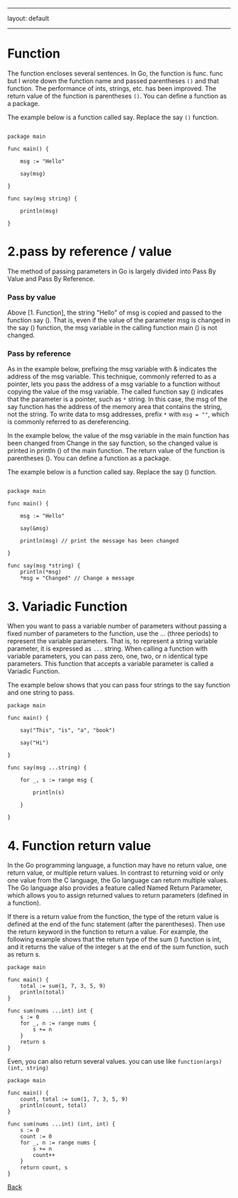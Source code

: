 
---

layout: default

---

  

# Function

  

The function encloses several sentences. In Go, the function is func. func but I wrote down the function name and passed parentheses `()` and that function. The performance of ints, strings, etc. has been improved. The return value of the function is parentheses `()`. You can define a function as a package.

  

The example below is a function called say. Replace the say `()` function.

  

```

package main

func main() {

	msg := "Hello"

	say(msg)

}

func say(msg string) {

	println(msg)

}

```

  

# 2.pass by reference / value

  

The method of passing parameters in Go is largely divided into Pass By Value and Pass By Reference.

  

### Pass by value

Above [1. Function], the string "Hello" of msg is copied and passed to the function say (). That is, even if the value of the parameter msg is changed in the say () function, the msg variable in the calling function main () is not changed.

  

### Pass by reference

As in the example below, prefixing the msg variable with & indicates the address of the msg variable. This technique, commonly referred to as a pointer, lets you pass the address of a msg variable to a function without copying the value of the msg variable. The called function say () indicates that the parameter is a pointer, such as `*` string. In this case, the msg of the say function has the address of the memory area that contains the string, not the string. To write data to msg addresses, prefix `*` with `msg = ""`, which is commonly referred to as dereferencing.

In the example below, the value of the msg variable in the main function has been changed from Change in the say function, so the changed value is printed in println () of the main function. The return value of the function is parentheses (). You can define a function as a package.

  

The example below is a function called say. Replace the say () function.

  

```

package main

func main() {

	msg := "Hello"

	say(&msg)

	println(msg) // print the message has been changed

}

func say(msg *string) {
	println(*msg)
	*msg = "Changed" // Change a message

```

  

# 3. Variadic Function

When you want to pass a variable number of parameters without passing a fixed number of parameters to the function, use the ... (three periods) to represent the variable parameters. That is, to represent a string variable parameter, it is expressed as ` ... ` string. When calling a function with variable parameters, you can pass zero, one, two, or n identical type parameters. This function that accepts a variable parameter is called a Variadic Function.

The example below shows that you can pass four strings to the say function and one string to pass.

```
package main

func main() {

	say("This", "is", "a", "book")

	say("Hi")

}

func say(msg ...string) {

	for _, s := range msg {

		println(s)

	}

}
```
 
# 4. Function return value

In the Go programming language, a function may have no return value, one return value, or multiple return values. In contrast to returning void or only one value from the C language, the Go language can return multiple values.
The Go language also provides a feature called Named Return Parameter, which allows you to assign returned values ​​to return parameters (defined in a function).

If there is a return value from the function, the type of the return value is defined at the end of the func statement (after the parentheses). Then use the return keyword in the function to return a value. For example, the following example shows that the return type of the sum () function is int, and it returns the value of the integer s at the end of the sum function, such as return s.

```
package main
 
func main() {
    total := sum(1, 7, 3, 5, 9)
    println(total)
}
 
func sum(nums ...int) int {
    s := 0
    for _, n := range nums {
        s += n
    }
    return s
}

```

Even, you can also return several values. you can use like `function(args) (int, string)`

```
package main
 
func main() {
    count, total := sum(1, 7, 3, 5, 9)
    println(count, total)   
}
 
func sum(nums ...int) (int, int) {
    s := 0    
    count := 0  
    for _, n := range nums {
        s += n
        count++
    }
    return count, s
}
```


[Back](./)

